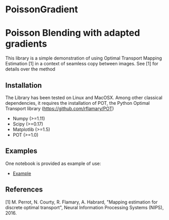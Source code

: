 # PoissonGradient

# Poisson Blending with adapted gradients

This library is a simple demonstration of using Optimal Transport Mapping Estimation [1]
in a context of seamless copy between images. See [1] for details over the method

## Installation

The Library has been tested on Linux and MacOSX. Among other classical dependencies, it requires the installation of POT, the Python Optimal Transport library (https://github.com/rflamary/POT)

- Numpy (>=1.11)
- Scipy (>=0.17)
- Matplotlib (>=1.5)
- POT (>=1.0)



## Examples

One notebook is provided as example of use:

* [Example](https://github.com/rflamary/ncourty/PoissonGradient/blob/master/test.ipynb)




## References


[1] M. Perrot, N. Courty, R. Flamary, A. Habrard, "Mapping estimation for discrete optimal transport", Neural Information Processing Systems (NIPS), 2016.
